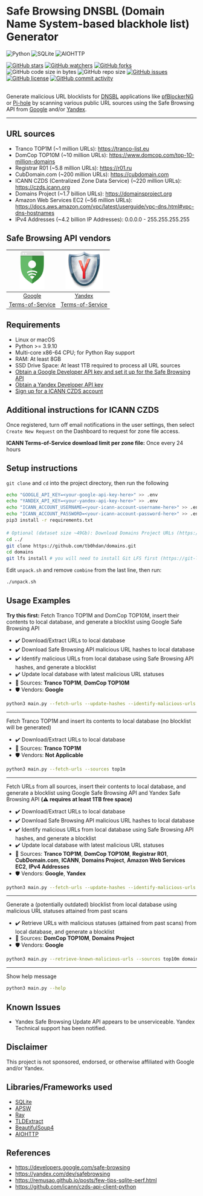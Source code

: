 # Safe Browsing DNSBL (Domain Name System-based blackhole list) Generator

![Python](https://img.shields.io/badge/Python-FFD43B?style=for-the-badge&logo=python&logoColor=blue)
![SQLite](https://img.shields.io/badge/SQLite-07405E?style=for-the-badge&logo=sqlite&logoColor=white)
![AIOHTTP](https://img.shields.io/badge/AIOHTTP-2C5BB4?style=for-the-badge&logo=aiohttp&logoColor=white)

[![GitHub stars](https://img.shields.io/github/stars/elliotwutingfeng/Safe-Browsing-DNSBL-Generator?style=for-the-badge)](https://github.com/elliotwutingfeng/Safe-Browsing-DNSBL-Generator/stargazers)
[![GitHub watchers](https://img.shields.io/github/watchers/elliotwutingfeng/Safe-Browsing-DNSBL-Generator?style=for-the-badge)](https://github.com/elliotwutingfeng/Safe-Browsing-DNSBL-Generator/watchers)
[![GitHub forks](https://img.shields.io/github/forks/elliotwutingfeng/Safe-Browsing-DNSBL-Generator?style=for-the-badge)](https://github.com/elliotwutingfeng/Safe-Browsing-DNSBL-Generator/network/members)
![GitHub code size in bytes](https://img.shields.io/github/languages/code-size/elliotwutingfeng/Safe-Browsing-DNSBL-Generator?style=for-the-badge)
![GitHub repo size](https://img.shields.io/github/repo-size/elliotwutingfeng/Safe-Browsing-DNSBL-Generator?style=for-the-badge)
[![GitHub issues](https://img.shields.io/github/issues/elliotwutingfeng/Safe-Browsing-DNSBL-Generator?style=for-the-badge)](https://github.com/elliotwutingfeng/Safe-Browsing-DNSBL-Generator/issues)
[![GitHub license](https://img.shields.io/badge/LICENSE-BSD--3--CLAUSE-GREEN?style=for-the-badge)](https://github.com/elliotwutingfeng/GlobalAntiScamOrg-blocklist-scraper/blob/main/LICENSE)
[![GitHub commit activity](https://img.shields.io/github/commit-activity/w/elliotwutingfeng/Safe-Browsing-DNSBL-Generator?style=for-the-badge)](https://github.com/elliotwutingfeng/Safe-Browsing-DNSBL-Generator/commits/master)

\
Generate malicious URL blocklists for [DNSBL](https://en.wikipedia.org/wiki/Domain_Name_System-based_blackhole_list) applications like [pfBlockerNG](https://linuxincluded.com/block-ads-malvertising-on-pfsense-using-pfblockerng-dnsbl) or [Pi-hole](https://pi-hole.net) by scanning various public URL sources using the Safe Browsing API from [Google](https://developers.google.com/safe-browsing) and/or [Yandex](https://yandex.com/dev/safebrowsing).

---

## URL sources

-   Tranco TOP1M (~1 million URLs): <https://tranco-list.eu>
-   DomCop TOP10M (~10 million URLs): <https://www.domcop.com/top-10-million-domains>
-   Registrar R01 (~5.8 million URLs): <https://r01.ru>
-   CubDomain.com (~200 million URLs): <https://cubdomain.com>
-   ICANN CZDS (Centralized Zone Data Service) (~220 million URLs): <https://czds.icann.org>
-   Domains Project (~1.7 billion URLs): <https://domainsproject.org>
-   Amazon Web Services EC2 (~56 million URLs): <https://docs.aws.amazon.com/vpc/latest/userguide/vpc-dns.html#vpc-dns-hostnames>
-   IPv4 Addresses (~4.2 billion IP Addresses): 0.0.0.0 - 255.255.255.255

## Safe Browsing API vendors

| <a href="https://developers.google.com/safe-browsing"><img height="100px" src="images/google.svg" alt="Google Safe Browsing API" /></a> | <a href="https://yandex.com/dev/safebrowsing"><img height="100px" src="images/yandex.png" alt="Yandex Safe Browsing API" /></a> |
| :-------------------------------------------------------------------------------------------------------------------------------------: | :-----------------------------------------------------------------------------------------------------------------------------: |
|                                          [Google](https://developers.google.com/safe-browsing)                                          |                                          [Yandex](https://yandex.com/dev/safebrowsing)                                          |
|                                        [Terms-of-Service](https://developers.google.com/safe-browsing/terms)                                         |                                      [Terms-of-Service](https://yandex.ru/legal/yandex_sb_api/?lang=en)                                      |

## Requirements

-   Linux or macOS
-   Python >= 3.9.10
-   Multi-core x86-64 CPU; for Python Ray support
-   RAM: At least 8GB
-   SSD Drive Space: At least 1TB required to process all URL sources
-   [Obtain a Google Developer API key and set it up for the Safe Browsing API](https://developers.google.com/safe-browsing/v4/get-started)
-   [Obtain a Yandex Developer API key](https://yandex.com/dev/safebrowsing)
-   [Sign up for a ICANN CZDS account](https://czds.icann.org)

## Additional instructions for ICANN CZDS

Once registered, turn off email notifications in the user settings,
then select `Create New Request` on the Dashboard to request for zone file access.

**ICANN Terms-of-Service download limit per zone file:** Once every 24 hours

## Setup instructions

`git clone` and `cd` into the project directory, then run the following

```bash
echo "GOOGLE_API_KEY=<your-google-api-key-here>" >> .env
echo "YANDEX_API_KEY=<your-yandex-api-key-here>" >> .env
echo "ICANN_ACCOUNT_USERNAME=<your-icann-account-username-here>" >> .env
echo "ICANN_ACCOUNT_PASSWORD=<your-icann-account-password-here>" >> .env
pip3 install -r requirements.txt

# Optional (dataset size ~49Gb): Download Domains Project URLs (https://domainsproject.org)
cd ../
git clone https://github.com/tb0hdan/domains.git
cd domains
git lfs install # you will need to install Git LFS first (https://git-lfs.github.com)
```

Edit `unpack.sh` and remove `combine` from the last line, then run:

```bash
./unpack.sh
```

## Usage Examples

**Try this first:** Fetch Tranco TOP1M and DomCop TOP10M, insert their contents to local database, and generate a blocklist using Google Safe Browsing API

-   :heavy_check_mark: Download/Extract URLs to local database
-   :heavy_check_mark: Download Safe Browsing API malicious URL hashes to local database
-   :heavy_check_mark: Identify malicious URLs from local database using Safe Browsing API hashes, and generate a blocklist
-   :heavy_check_mark: Update local database with latest malicious URL statuses
-   :memo: Sources: **Tranco TOP1M**, **DomCop TOP10M**
-   :shield: Vendors: **Google**

```bash
python3 main.py --fetch-urls --update-hashes --identify-malicious-urls --sources top1m top10m --vendors google
```

---

Fetch Tranco TOP1M and insert its contents to local database (no blocklist will be generated)

-   :heavy_check_mark: Download/Extract URLs to local database
-   :memo: Sources: **Tranco TOP1M**
-   :shield: Vendors: **Not Applicable**

```bash
python3 main.py --fetch-urls --sources top1m
```

---

Fetch URLs from all sources, insert their contents to local database, and generate a blocklist using Google Safe Browsing API and Yandex Safe Browsing API **(:warning: requires at least 1TB free space)**

-   :heavy_check_mark: Download/Extract URLs to local database
-   :heavy_check_mark: Download Safe Browsing API malicious URL hashes to local database
-   :heavy_check_mark: Identify malicious URLs from local database using Safe Browsing API hashes, and generate a blocklist
-   :heavy_check_mark: Update local database with latest malicious URL statuses
-   :memo: Sources: **Tranco TOP1M**, **DomCop TOP10M**, **Registrar R01**, **CubDomain.com**, **ICANN**, **Domains Project**, **Amazon Web Services EC2**, **IPv4 Addresses**
-   :shield: Vendors: **Google**, **Yandex**

```bash
python3 main.py --fetch-urls --update-hashes --identify-malicious-urls
```

---

Generate a (potentially outdated) blocklist from local database using malicious URL statuses attained from past scans

-   :heavy_check_mark: Retrieve URLs with malicious statuses (attained from past scans) from local database, and generate a blocklist
-   :memo: Sources: **DomCop TOP10M**, **Domains Project**
-   :shield: Vendors: **Google**

```bash
python3 main.py --retrieve-known-malicious-urls --sources top10m domainsproject --vendors google
```

---

Show help message

```bash
python3 main.py --help
```

## Known Issues

-   Yandex Safe Browsing Update API appears to be unserviceable. Yandex Technical support has been notified.

## Disclaimer

This project is not sponsored, endorsed, or otherwise affiliated with Google and/or Yandex.

## Libraries/Frameworks used

-   [SQLite](https://www.sqlite.org)
-   [APSW](https://rogerbinns.github.io/apsw)
-   [Ray](https://www.ray.io)
-   [TLDExtract](https://github.com/john-kurkowski/tldextract)
-   [BeautifulSoup4](https://beautiful-soup-4.readthedocs.io)
-   [AIOHTTP](https://docs.aiohttp.org/en/stable)

## References

-   <https://developers.google.com/safe-browsing>
-   <https://yandex.com/dev/safebrowsing>
-   <https://remusao.github.io/posts/few-tips-sqlite-perf.html>
-   <https://github.com/icann/czds-api-client-python>
